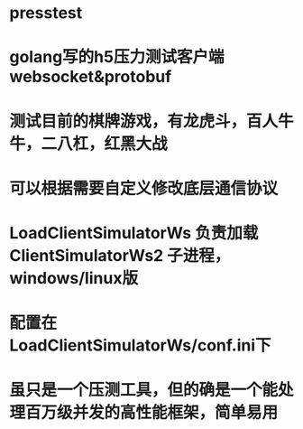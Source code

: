 # presstest

# golang写的h5压力测试客户端 websocket&protobuf
# 测试目前的棋牌游戏，有龙虎斗，百人牛牛，二八杠，红黑大战
# 可以根据需要自定义修改底层通信协议
# LoadClientSimulatorWs 负责加载 ClientSimulatorWs2 子进程，windows/linux版
# 配置在LoadClientSimulatorWs/conf.ini下
# 虽只是一个压测工具，但的确是一个能处理百万级并发的高性能框架，简单易用